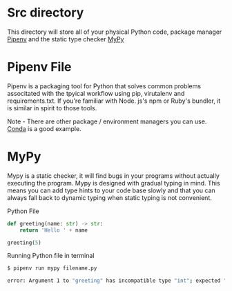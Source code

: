 # Src directory
This directory will store all of your physical Python code, package manager [Pipenv](https://realpython.com/pipenv-guide/) and the static type checker [MyPy](https://mypy.readthedocs.io/en/stable/)

# Pipenv File
Pipenv is a packaging tool for Python that solves common problems associtated with the tpyical workflow using pip, virutalenv and requirements.txt. If you're familiar with Node. js's npm or Ruby's bundler, it is similar in spirit to those tools.

Note - There are other package / environment managers you can use. [Conda](https://docs.conda.io/en/latest/) is a good example.

# MyPy
Mypy is a static checker, it will find bugs in your programs without actually executing the program. Mypy is designed with gradual typing in mind. This means you can add type hints to your code base slowly and that you can always fall back to dynamic typing when static typing is not convenient.

Python File
```python
def greeting(name: str) -> str:
    return 'Hello ' + name

greeting(5)
```

Running Python file in terminal
```bash
$ pipenv run mypy filename.py

error: Argument 1 to "greeting" has incompatible type "int"; expected "str"
```